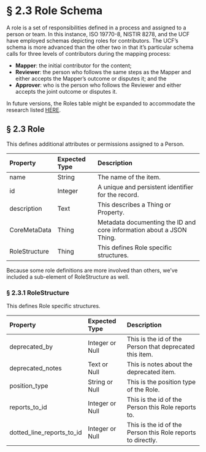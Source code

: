 # § 2.3 Role Schema

A role is a set of responsibilities defined in a process and assigned to a person or team. In this instance, ISO 19770-8, NISTIR 8278, and the UCF have employed schemas depicting roles for contributors. The UCF’s schema is more advanced than the other two in that it’s particular schema calls for three levels of contributors during the mapping process:

* **Mapper**: the initial contributor for the content;
* **Reviewer**: the person who follows the same steps as the Mapper and either accepts the Mapper’s outcome or disputes it; and the
* **Approver**: who is the person who follows the Reviewer and either accepts the joint outcome or disputes it.

In future versions, the Roles table might be expanded to accommodate the research listed [HERE](https://short.grcschema.org/DagT9T).

## § 2.3 Role

This defines additional attributes or permissions assigned to a Person.

| **Property** | **Expected Type** | **Description** |
| :--- | :--- | :--- |
| name | String | The name of the item. |
| id | Integer | A unique and persistent identifier for the record. |
| description | Text | This describes a Thing or Property. |
| CoreMetaData | Thing | Metadata documenting the ID and core information about a JSON Thing. |
| RoleStructure | Thing | This defines Role specific structures. |

Because some role definitions are more involved than others, we’ve included a sub-element of RoleStructure as well.

### § 2.3.1 RoleStructure

This defines Role specific structures.

| **Property** | **Expected Type** | **Description** |
| :--- | :--- | :--- |
| deprecated\_by | Integer or Null | This is the id of the Person that deprecated this item. |
| deprecated\_notes | Text or Null | This is notes about the deprecated item. |
| position\_type | String or Null | This is the position type of the Role. |
| reports\_to\_id | Integer or Null | This is the id of the Person this Role reports to. |
| dotted\_line\_reports\_to\_id | Integer or Null | This is the id of the Person this Role reports to directly. |

